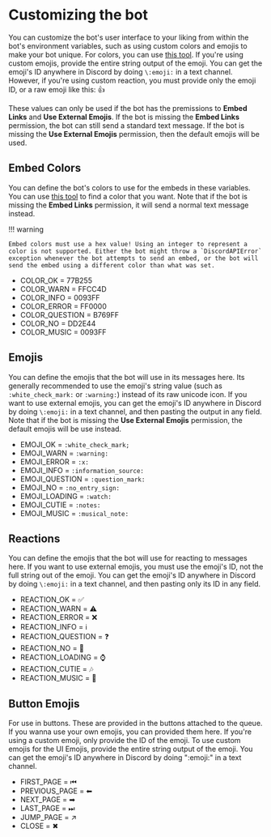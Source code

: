 # Customizing the bot
You can customize the bot's user interface to your liking from within the bot's environment variables, such as using custom colors and emojis to make your bot unique. For colors, you can use [this tool](https://www.tydac.ch/color/). If you're using custom emojis, provide the entire string output of the emoji. You can get the emoji's ID anywhere in Discord by doing `\:emoji:` in a text channel. However, if you're using custom reaction, you must provide only the emoji ID, or a raw emoji like this: 👍

These values can only be used if the bot has the premissions to **Embed Links** and **Use External Emojis**. If the bot is missing the **Embed Links** permission, the bot can still send a standard text message. If the bot is missing the **Use External Emojis** permission, then the default emojis will be used.

## Embed Colors
You can define the bot's colors to use for the embeds in these variables. You can use [this tool](https://www.tydac.ch/color/) to find a color that you want. Note that if the bot is missing the **Embed Links** permission, it will send a normal text message instead.

!!! warning

    Embed colors must use a hex value! Using an integer to represent a color is not supported. Either the bot might throw a `DiscordAPIError` exception whenever the bot attempts to send an embed, or the bot will send the embed using a different color than what was set.

- COLOR_OK = 77B255
- COLOR_WARN = FFCC4D
- COLOR_INFO = 0093FF
- COLOR_ERROR = FF0000
- COLOR_QUESTION = B769FF
- COLOR_NO = DD2E44
- COLOR_MUSIC = 0093FF

## Emojis
You can define the emojis that the bot will use in its messages here. Its generally recommended to use the emoji's string value (such as `:white_check_mark:` or `:warning:`) instead of its raw unicode icon. If you want to use external emojis, you can get the emoji's ID anywhere in Discord by doing `\:emoji:` in a text channel, and then pasting the output in any field. Note that if the bot is missing the **Use External Emojis** permission, the default emojis will be use instead.

- EMOJI_OK = `:white_check_mark;`
- EMOJI_WARN = `:warning:`
- EMOJI_ERROR = `:x:`
- EMOJI_INFO = `:information_source:`
- EMOJI_QUESTION = `:question_mark:`
- EMOJI_NO = `:no_entry_sign:`
- EMOJI_LOADING = `:watch:`
- EMOJI_CUTIE = `:notes:`
- EMOJI_MUSIC = `:musical_note:`

## Reactions
You can define the emojis that the bot will use for reacting to messages here. If you want to use external emojis, you must use the emoji's ID, not the full string out of the emoji. You can get the emoji's ID anywhere in Discord by doing `\:emoji:` in a text channel, and then pasting only its ID in any field.

- REACTION_OK = ✅
- REACTION_WARN = ⚠️
- REACTION_ERROR = ❌
- REACTION_INFO = ℹ️
- REACTION_QUESTION = ❓
- REACTION_NO = 🚫
- REACTION_LOADING = ⌚
- REACTION_CUTIE = 🎶
- REACTION_MUSIC = 🎵

## Button Emojis
For use in buttons. These are provided in the buttons attached to the queue. If you wanna use your own emojis, you can provided them here. If you're using a custom emoji, only provide the ID of the emoji. To use custom emojis for the UI Emojis, provide the entire string output of the emoji. You can get the emoji's ID anywhere in Discord by doing "\:emoji:" in a text channel.

- FIRST_PAGE = ⏮
- PREVIOUS_PAGE = ⬅
- NEXT_PAGE = ➡
- LAST_PAGE = ⏭
- JUMP_PAGE = ↗
- CLOSE = ✖
